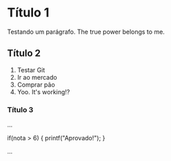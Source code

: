# Título 1

Testando um parágrafo.
The true power belongs to me.

## Título 2

1. Testar Git
2. Ir ao mercado
3. Comprar pão
4. Yoo. It's working!?

### Título 3

...

if(nota > 6) {
	printf("Aprovado!");
}

...
